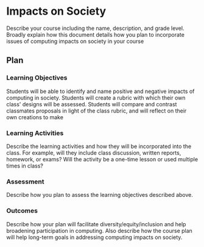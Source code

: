 # Impacts on Society

Describe your course including the name, description, and grade level. Broadly explain how this document details how you plan to incorporate issues of computing impacts on society in your course

## Plan

### Learning Objectives

Students will be able to identify and name positive and negative impacts of computing in society.
Students will create a rubric with which their own class' designs will be assessed.
Students will compare and contrast classmates proposals in light of the class rubric, and will reflect on their own creations to make 

### Learning Activities

Describe the learning activities and how they will be incorporated into the class. For example, will they include class discussion, written reports, homework, or exams? Will the activity be a one-time lesson or used multiple times in class?

### Assessment

Describe how you plan to assess the learning objectives described above.

### Outcomes

Describe how your plan will facilitate diversity/equity/inclusion and help broadening participation in computing. Also describe how the course plan will help long-term goals in addressing computing impacts on society.
